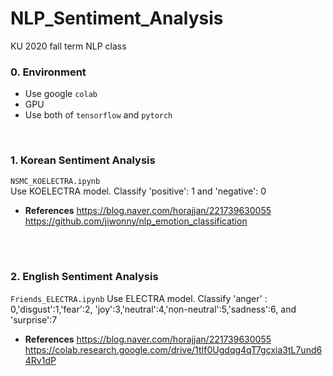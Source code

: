 # NLP_Sentiment_Analysis
 KU 2020 fall term NLP class

### 0. Environment
- Use google `colab`
- GPU
- Use both of `tensorflow` and `pytorch`

<br>

### 1. Korean Sentiment Analysis
`NSMC_KOELECTRA.ipynb`  
Use KOELECTRA model.
Classify 'positive': 1 and 'negative': 0

- <b>References</b>
<t>https://blog.naver.com/horajjan/221739630055</t>
<t>https://github.com/jiwonny/nlp_emotion_classification</t>

</br>

<br>

### 2. English Sentiment Analysis
`Friends_ELECTRA.ipynb`
Use ELECTRA model.
Classify 'anger' : 0,'disgust':1,'fear':2, 'joy':3,'neutral':4,'non-neutral':5,'sadness':6, and 'surprise':7

- <b>References</b>
<t>https://blog.naver.com/horajjan/221739630055</t>
<t>https://colab.research.google.com/drive/1tIf0Ugdqg4qT7gcxia3tL7und64Rv1dP</t>

</br>